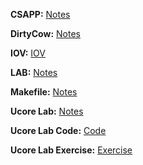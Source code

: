 **CSAPP:** [Notes](CSAPP)

**DirtyCow:** [Notes](DirtyCow)

**IOV:** [IOV](IOV/)

**LAB:** [Notes](LAB)

**Makefile:** [Notes](Makefile)

**Ucore Lab:** [Notes](Ucore/Notes/)

**Ucore Lab Code:** [Code](Ucore/Lab/)

**Ucore Lab Exercise:** [Exercise](Ucore/Exercise/)


